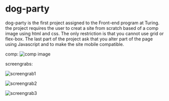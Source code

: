 # dog-party

dog-party is the first project assigned to the Front-end program at Turing. the project requires the user to creat a site from scratch based of a comp image using html and css. The only restriction is that you cannot use grid or flex-box. The last part of the project ask that you alter part of the page using Javascript and to make the site mobile compatible.

comp: ![comp image](http://frontend.turing.io/assets/images/dog-party-js-edition.jpg)

screengrabs:

![screengrab1](file:///Users/antoniofry/dog-party-proj/screenshots/dogpartyscreenshot1.png)

![screengrab2](file:///Users/antoniofry/dog-party-proj/screenshots/dogpartyscreenshot3.png)

![screengrab3](file:///Users/antoniofry/dog-party-proj/screenshots/dogpartyscreenshot3.png)
